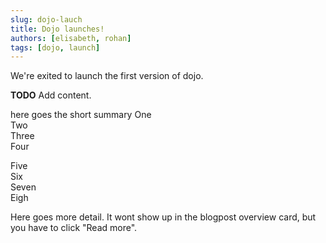 ```yaml
---
slug: dojo-lauch
title: Dojo launches!
authors: [elisabeth, rohan]
tags: [dojo, launch]
---
```


We're exited to launch the first version of dojo.

**TODO** Add content.

here goes the short summary
One  
Two  
Three  
Four  


<!--truncate-->

Five  
Six    
Seven  
Eigh  

Here goes more detail. It wont show up in the blogpost overview card, but you have to click "Read more".